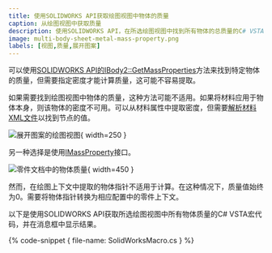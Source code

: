 ```yaml
---
title: 使用SOLIDWORKS API获取绘图视图中物体的质量
caption: 从绘图视图中获取质量
description: 使用SOLIDWORKS API，在所选绘图视图中找到所有物体的总质量的C# VSTA宏示例
image: multi-body-sheet-metal-mass-property.png
labels: [视图,质量,展开图案]
---
```

可以使用[SOLIDWORKS API的IBody2::GetMassProperties](https://help.solidworks.com/2016/english/api/sldworksapi/solidworks.interop.sldworks~solidworks.interop.sldworks.ibody2~getmassproperties.html)方法来找到特定物体的质量，但需要指定密度才能计算质量，这可能不容易提取。

如果需要找到绘图视图中物体的质量，这种方法可能不适用。如果将材料应用于物体本身，则该物体的密度不可用。可以从材料属性中提取密度，但需要[解析材料XML文件](http://localhost:4000/solidworks-api/document/materials/copy-custom-property/)以找到节点的值。

![展开图案的绘图视图](flat-pattern-drawing.png){ width=250 }

另一种选择是使用[IMassProperty](https://help.solidworks.com/2017/english/api/sldworksapi/SOLIDWORKS.Interop.sldworks~SOLIDWORKS.Interop.sldworks.IMassProperty.html)接口。

![零件文档中的物体质量](multi-body-sheet-metal-mass-property.png){ width=450 }

然而，在绘图上下文中提取的物体指针不适用于计算。在这种情况下，质量值始终为0。需要将物体指针转换为相应配置中的零件上下文。

以下是使用SOLIDWORKS API获取所选绘图视图中所有物体质量的C# VSTA宏代码，并在消息框中显示结果。

{% code-snippet { file-name: SolidWorksMacro.cs } %}